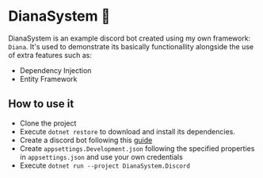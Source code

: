 ﻿# DianaSystem 🌌

DianaSystem is an example discord bot created using my own framework: `Diana`. It's used to demonstrate its basically functionallity alongside the use of extra features such as:
- Dependency Injection
- Entity Framework

## How to use it 

- Clone the project
- Execute `dotnet restore` to download and install its dependencies.
- Create a discord bot following this [guide](https://docs.discordnet.dev/guides/getting_started/first-bot.html)
- Create `appsettings.Development.json` following the specified properties in `appsettings.json` and use your own credentials
- Execute `dotnet run --project DianaSystem.Discord`